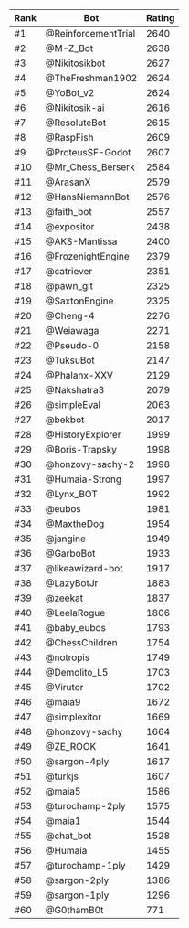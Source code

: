 Rank|Bot|Rating
---|---|---
#1|@ReinforcementTrial|2640
#2|@M-Z_Bot|2638
#3|@Nikitosikbot|2627
#4|@TheFreshman1902|2624
#5|@YoBot_v2|2624
#6|@Nikitosik-ai|2616
#7|@ResoluteBot|2615
#8|@RaspFish|2609
#9|@ProteusSF-Godot|2607
#10|@Mr_Chess_Berserk|2584
#11|@ArasanX|2579
#12|@HansNiemannBot|2576
#13|@faith_bot|2557
#14|@expositor|2438
#15|@AKS-Mantissa|2400
#16|@FrozenightEngine|2379
#17|@catriever|2351
#18|@pawn_git|2325
#19|@SaxtonEngine|2325
#20|@Cheng-4|2276
#21|@Weiawaga|2271
#22|@Pseudo-0|2158
#23|@TuksuBot|2147
#24|@Phalanx-XXV|2129
#25|@Nakshatra3|2079
#26|@simpleEval|2063
#27|@bekbot|2017
#28|@HistoryExplorer|1999
#29|@Boris-Trapsky|1998
#30|@honzovy-sachy-2|1998
#31|@Humaia-Strong|1997
#32|@Lynx_BOT|1992
#33|@eubos|1981
#34|@MaxtheDog|1954
#35|@jangine|1949
#36|@GarboBot|1933
#37|@likeawizard-bot|1917
#38|@LazyBotJr|1883
#39|@zeekat|1837
#40|@LeelaRogue|1806
#41|@baby_eubos|1793
#42|@ChessChildren|1754
#43|@notropis|1749
#44|@Demolito_L5|1703
#45|@Virutor|1702
#46|@maia9|1672
#47|@simplexitor|1669
#48|@honzovy-sachy|1664
#49|@ZE_ROOK|1641
#50|@sargon-4ply|1617
#51|@turkjs|1607
#52|@maia5|1586
#53|@turochamp-2ply|1575
#54|@maia1|1544
#55|@chat_bot|1528
#56|@Humaia|1455
#57|@turochamp-1ply|1429
#58|@sargon-2ply|1386
#59|@sargon-1ply|1296
#60|@G0thamB0t|771

